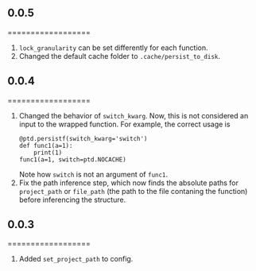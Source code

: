 ## 0.0.5
==================
1. `lock_granularity` can be set differently for each function.
2. Changed the default cache folder to `.cache/persist_to_disk`.

## 0.0.4
==================
1. Changed the behavior of `switch_kwarg`. Now, this is not considered an input to the wrapped function. For example, the correct usage is
    ```
    @ptd.persistf(switch_kwarg='switch')
    def func1(a=1):
        print(1)
    func1(a=1, switch=ptd.NOCACHE)
    ```
    Note how `switch` is not an argument of `func1`.
2. Fix the path inference step, which now finds the absolute paths for `project_path` or `file_path` (the path to the file contaning the function) before inferencing the structure.

## 0.0.3
==================

1. Added `set_project_path` to config.